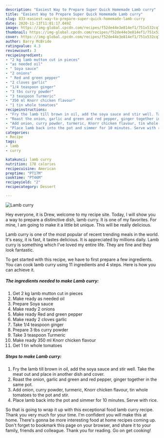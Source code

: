 ```yaml
---
description: "Easiest Way to Prepare Super Quick Homemade Lamb curry"
title: "Easiest Way to Prepare Super Quick Homemade Lamb curry"
slug: 833-easiest-way-to-prepare-super-quick-homemade-lamb-curry
date: 2020-11-13T11:01:17.049Z
image: https://img-global.cpcdn.com/recipes/f52de44e3e814ef1/751x532cq70/lamb-curry-recipe-main-photo.jpg
thumbnail: https://img-global.cpcdn.com/recipes/f52de44e3e814ef1/751x532cq70/lamb-curry-recipe-main-photo.jpg
cover: https://img-global.cpcdn.com/recipes/f52de44e3e814ef1/751x532cq70/lamb-curry-recipe-main-photo.jpg
author: Barry McBride
ratingvalue: 4.3
reviewcount: 3
recipeingredient:
- "2 kg lamb mutton cut in pieces"
- "as needed oil"
- " Soya sauce"
- "2 onions"
- " Red and green pepper"
- "2 cloves garlic"
- "1/4 teaspoon ginger"
- "3 tbs curry powder"
- "3 teaspoon Turmeric"
- "350 ml Knorr chicken flavour"
- "1 tin whole tomatoes"
recipeinstructions:
- "Fry the lamb till brown in oil, add the soya sauce and stir well. Take the meat out and place in another dish and cover."
- "Roast the onion, garlic and green and red pepper, ginger together in the same pot."
- "Add onion, curry powder, turmeric, Knorr chicken flavour, tin whole tomatoes to the pot and stir."
- "Place lamb back into the pot and simmer for 10 minutes. Serve with rice."
categories:
- Recipe
tags:
- lamb
- curry

katakunci: lamb curry 
nutrition: 178 calories
recipecuisine: American
preptime: "PT17M"
cooktime: "PT46M"
recipeyield: "2"
recipecategory: Dessert

---
```



![Lamb curry](https://img-global.cpcdn.com/recipes/f52de44e3e814ef1/751x532cq70/lamb-curry-recipe-main-photo.jpg)

Hey everyone, it is Drew, welcome to my recipe site. Today, I will show you a way to prepare a distinctive dish, lamb curry. It is one of my favorites. For mine, I am going to make it a little bit unique. This will be really delicious.



Lamb curry is one of the most popular of recent trending meals in the world. It's easy, it is fast, it tastes delicious. It is appreciated by millions daily. Lamb curry is something which I've loved my entire life. They are fine and they look fantastic.


To get started with this recipe, we have to first prepare a few ingredients. You can cook lamb curry using 11 ingredients and 4 steps. Here is how you can achieve it.

<!--inarticleads1-->

##### The ingredients needed to make Lamb curry:

1. Get 2 kg lamb mutton cut in pieces
1. Make ready as needed oil
1. Prepare  Soya sauce
1. Make ready 2 onions
1. Make ready  Red and green pepper
1. Make ready 2 cloves garlic
1. Take 1/4 teaspoon ginger
1. Prepare 3 tbs curry powder
1. Take 3 teaspoon Turmeric
1. Make ready 350 ml Knorr chicken flavour
1. Get 1 tin whole tomatoes




<!--inarticleads2-->

##### Steps to make Lamb curry:

1. Fry the lamb till brown in oil, add the soya sauce and stir well. Take the meat out and place in another dish and cover.
1. Roast the onion, garlic and green and red pepper, ginger together in the same pot.
1. Add onion, curry powder, turmeric, Knorr chicken flavour, tin whole tomatoes to the pot and stir.
1. Place lamb back into the pot and simmer for 10 minutes. Serve with rice.




So that is going to wrap it up with this exceptional food lamb curry recipe. Thank you very much for your time. I'm confident you will make this at home. There's gonna be more interesting food at home recipes coming up. Don't forget to bookmark this page on your browser, and share it to your family, friends and colleague. Thank you for reading. Go on get cooking!
